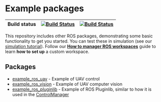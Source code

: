 # Example packages

| Build status | [![Build Status](https://github.com/ctu-mrs/example_ros_packages/workflows/Melodic/badge.svg)](https://github.com/ctu-mrs/example_ros_packages/actions) | [![Build Status](https://github.com/ctu-mrs/example_ros_packages/workflows/Noetic/badge.svg)](https://github.com/ctu-mrs/example_ros_packages/actions) |
|--------------|---------------------------------------------------------------------------------------------------------------------------------------------------------|--------------------------------------------------------------------------------------------------------------------------------------------------------|

This repository includes other ROS packages, demonstrating some basic functionality to get you started.
You can test these in simulation (see our [simulation tutorial](https://ctu-mrs.github.io/docs/simulation/howto.html)).
Follow our **[How to manager ROS workspaces](https://ctu-mrs.github.io/docs/system/managing_ros_workspaces.html)** guide to learn **how to set up** a custom workspace.

## Packages

* [example_ros_uav](https://github.com/ctu-mrs/example_ros_uav) - Example of UAV control
* [example_ros_vision](https://github.com/ctu-mrs/example_ros_vision) - Example of UAV computer vision
* [example_ros_pluginlib](https://github.com/ctu-mrs/example_ros_pluginlib) - Example of ROS Pluginlib, similar to how it is used in the [ControlManager](https://github.com/ctu-mrs/mrs_uav_managers)
